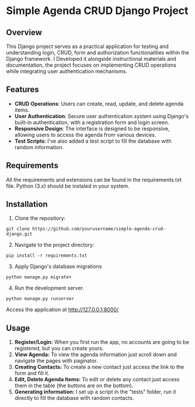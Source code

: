 # Simple Agenda CRUD Django Project

## Overview
This Django project serves as a practical application for testing and understanding login, CRUD, form and authorization functionalities within the Django framework. I Developed it alongside instructional materials and documentation, the project focuses on implementing CRUD operations while integrating user authentication mechanisms.

## Features
- **CRUD Operations**: Users can create, read, update, and delete agenda items.
- **User Authentication**: Secure user authentication system using Django's built-in authentication, with a registration form and login screen.
- **Responsive Design**: The interface is designed to be responsive, allowing users to access the agenda from various devices.
- **Test Scripts**: I've also added a test script to fill the database with random information.

## Requirements
All the requirements and extensions can be found in the requirements.txt file. Python (3.x) should be instaled in your system.

## Installation
1. Clone the repository:
```
git clone https://github.com/yourusername/simple-agenda-crud-django.git
```
2. Navigate to the project directory:
```
pip install -r requirements.txt
```
3. Apply Django's database migrations
```
python manage.py migrate+
```
4. Run the development server.
```
python manage.py runserver
```
Access the application at http://127.0.0.1:8000/

## Usage
1. **Register/Login:** When you first run the app, no accounts are going to be registered, but you can create yours.
2. **View Agenda:** To view the agenda information just scroll down and navigate the pages with paginator.
3. **Creating Contacts:** To create a new contact just access the link to the form and fill it.
4. **Edit, Delete Agenda Items:** To edit or delete any contact just access them in the table (the buttons are on the bottom).
5. **Generating information:** I set up a script in the "tests" folder, run it directly to fill the database with random contacts.




